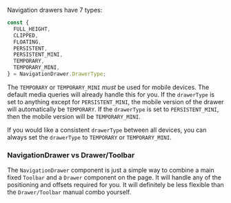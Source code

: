 Navigation drawers have 7 types:

```js
const {
  FULL_HEIGHT,
  CLIPPED,
  FLOATING,
  PERSISTENT,
  PERSISTENT_MINI,
  TEMPORARY,
  TEMPORARY_MINI,
} = NavigationDrawer.DrawerType;
```

The `TEMPORARY` or `TEMPORARY_MINI` *must* be used for mobile devices. The
default media queries will already handle this for you. If the `drawerType`
is set to anything except for `PERSISTENT_MINI`, the mobile version of the
drawer will automatically be `TEMPORARY`. If the `drawerType` is set to
`PERSISTENT_MINI`, then the mobile version will be `TEMPORARY_MINI`.

If you would like a consistent `drawerType` between all devices, you can
always set the `drawerType` to `TEMPORARY` or `TEMPORARY_MINI`.

### NavigationDrawer vs Drawer/Toolbar
The `NavigationDrawer` component is just a simple way to combine a main fixed `Toolbar` and a `Drawer`
component on the page. It will handle any of the positioning and offsets required for you. It will definitely
be less flexible than the `Drawer/Toolbar` manual combo yourself.
